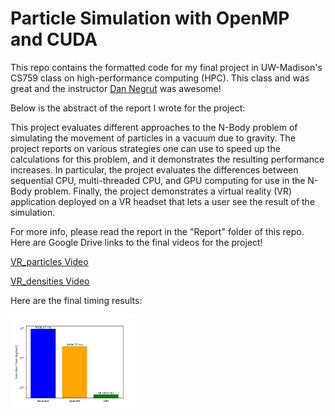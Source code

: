 # Particle Simulation with OpenMP and CUDA

This repo contains the formatted code for my final project in UW-Madison's CS759 class on high-performance computing (HPC). This class and was great and the instructor [Dan Negrut](https://sbel.wisc.edu/negrut-dan/) was awesome!

Below is the abstract of the report I wrote for the project:

This project evaluates different approaches to the N-Body problem of simulating the
movement of particles in a vacuum due to gravity. The project reports on various
strategies one can use to speed up the calculations for this problem, and it demonstrates
the resulting performance increases. In particular, the project evaluates the differences
between sequential CPU, multi-threaded CPU, and GPU computing for use in the N-Body
problem. Finally, the project demonstrates a virtual reality (VR) application deployed on a
VR headset that lets a user see the result of the simulation.

For more info, please read the report in the "Report" folder of this repo. Here are Google Drive links to the final videos for the project!

[VR_particles Video](https://drive.google.com/file/d/11kQmZDws5c1wMZ4iYoyO9fRT9pgTcrI-/view?usp=sharing)

[VR_densities Video](https://drive.google.com/file/d/1jtKgxjfQTuemtsDpGf-hM3MsUlH54fhp/view?usp=sharing)

Here are the final timing results:

<img src="./Images/TimingResult.png" width=200 alt="Timing Results"></img>
